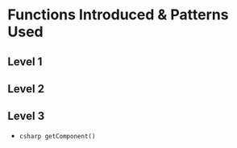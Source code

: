 # Functions Introduced & Patterns Used

## Level 1

## Level 2

## Level 3

* ```csharp getComponent()```
